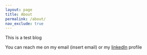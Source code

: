 ```yaml
---
layout: page
title: About
permalink: /about/
nav_exclude: true
---
```

This is a test blog

You can reach me on my email (insert email)
or my [linkedIn](https://www.linkedin.com/company/adaptivityhq/) profile 
